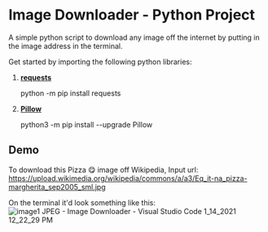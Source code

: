 # Image Downloader - Python Project
A simple python script to download any image off the internet by putting in the image address in the terminal.

Get started by importing the following python libraries:

 1. **[requests](https://pypi.org/project/requests/)**
 

	python -m pip install requests

2. [**Pillow**](https://pypi.org/project/Pillow/)

    python3 -m pip install --upgrade Pillow

## Demo
To download this Pizza 😋 image off Wikipedia,
Input url: https://upload.wikimedia.org/wikipedia/commons/a/a3/Eq_it-na_pizza-margherita_sep2005_sml.jpg

On the terminal it'd look something like this:
![image1 JPEG - Image Downloader - Visual Studio Code 1_14_2021 12_22_29 PM](https://user-images.githubusercontent.com/53579386/104556002-cebad080-5664-11eb-86b0-1a5f58b240d1.png)
